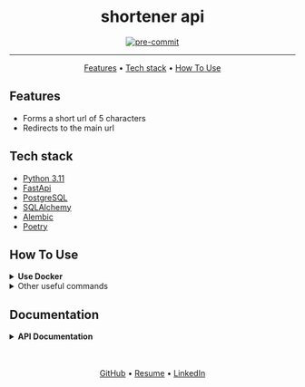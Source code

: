 <h1 align="center">
  shortener api
</h1>

<div align="center">

[![pre-commit](https://img.shields.io/badge/pre--commit-enabled-brightgreen?logo=pre-commit)](https://github.com/pre-commit/pre-commit)

</div>
<hr>

<p align="center">
  <a href="#features">Features</a> •
  <a href="#tech-stack">Tech stack</a> •
  <a href="#how-to-use">How To Use</a>
</p>


## Features
- Forms a short url of 5 characters
- Redirects to the main url


## Tech stack
- [Python 3.11](https://www.python.org/downloads/)
- [FastApi](https://fastapi.tiangolo.com/)
- [PostgreSQL](https://www.postgresql.org/)
- [SQLAlchemy](https://www.sqlalchemy.org/)
- [Alembic](https://pypi.org/project/alembic/)
- [Poetry](https://python-poetry.org/docs/)


## How To Use
<details>

<summary><strong>Use Docker</strong></summary>

1. Firstly clone repo
   ```bash
   git clone git@github.com:mrKazzila/shortener.git
   ```

2. Setup poetry
   ```bash
   make poetry_setup
   ```

3. Copy env example settings to env and fill them in
   ```bash
   cp env/.env.example env/.env
   ```

4. Run docker compose with make
   ```bash
   make docker_run
   ```

5. Stop docker compose with make
   ```bash
   make docker_stop
   ```

</details>

<details>
<summary>Other useful commands</summary>

1. Run pytest and generate coverage html report
   ```bash
   make test_coverage
   ```

2. Run linters & formatters
   ```bash
   make lint
   ```

</details>

## Documentation
<details>
<summary><strong>API Documentation</strong></summary>

**`POST` | Create short url: [`http://localhost:8000/`](http://localhost:8000/)**

Example:
   - Request

       ```
        {
          "target_url": "https://example.com/"
        }
       ```

   - Response

      ```
        {
          "id": 0,
          "url": "http://localhost:8000/L0pFi",
          "target_url": "https://example.com/"
        }
      ```

**`GET` | Redirect to target url: [`http://localhost:8000/<url_key>`](http://localhost:8000/<url_key>)**

Example:
   - Request

     ```
        {
            "url_key": "1236"
        }
     ```

</details>


<br>
<br>
<p align="center">
  <a href="https://github.com/mrKazzila">GitHub</a> •
  <a href="https://mrkazzila.github.io/resume/">Resume</a> •
  <a href="https://www.linkedin.com/in/i-kazakov/">LinkedIn</a>
</p>
